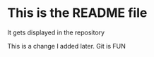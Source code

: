 # This is the README file
It gets displayed in the repository

This is a change I added later.
Git is FUN
